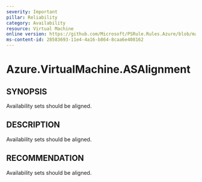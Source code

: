 ```yaml
---
severity: Important
pillar: Reliability
category: Availability
resource: Virtual Machine
online version: https://github.com/Microsoft/PSRule.Rules.Azure/blob/main/docs/rules/en/Azure.VM.ASAlignment.md
ms-content-id: 28583693-11e4-4a16-b864-8caa6e408162
---
```


# Azure.VirtualMachine.ASAlignment

## SYNOPSIS

Availability sets should be aligned.

## DESCRIPTION

Availability sets should be aligned.

## RECOMMENDATION

Availability sets should be aligned.

